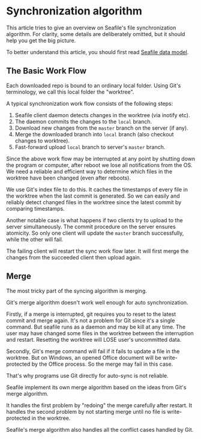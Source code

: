 # Synchronization algorithm

This article tries to give an overview on Seafile's file synchronization algorithm.
For clarity, some details are deliberately omitted, but it should help you get the
big picture.

To better understand this article, you should first read [Seafile data model](data_model.md).

## The Basic Work Flow

Each downloaded repo is bound to an ordinary local folder. Using Git's terminology,
we call this local folder the "worktree".

A typical synchronization work flow consists of the following steps:

1. Seafile client daemon detects changes in the worktree (via inotify etc).
2. The daemon commits the changes to the `local` branch.
3. Download new changes from the `master` branch on the server (if any).
4. Merge the downloaded branch into `local` branch (also checkout changes to worktree).
5. Fast-forward upload `local` branch to server's `master` branch.

Since the above work flow may be interrupted at any point by shutting down the
program or computer, after reboot we lose all notifications from the OS.
We need a reliable and efficient way to determine which
files in the worktree have been changed (even after reboots).

We use Git's index file to do this. It caches the timestamps of every
file in the worktree when the last commit is generated. So we can easily and
reliably detect changed files in the worktree since the latest commit
by comparing timestamps.

Another notable case is what happens if two clients try to upload to the server
simultaneously. The commit procedure on the server ensures atomicity. So only
one client will update the `master` branch successfully, while the other will
fail.

The failing client will restart the sync work flow later. It will first merge
the changes from the succeeded client then upload again.

## Merge

The most tricky part of the syncing algorithm is merging.

Git's merge algorithm doesn't work well enough for auto synchronization.

Firstly, if a merge is interrupted, git requires you to reset to the latest commit and
merge again. It's not a problem for Git since it's a single command.
But seafile runs as a daemon and may be kill at any time.
The user may have changed some files in the worktree between the interruption
and restart. Resetting the worktree will LOSE user's uncommitted data.

Secondly, Git's merge command will fail if it fails to update a file in the worktree.
But on Windows, an opened Office document will be write-protected by the
Office process. So the merge may fail in this case.

That's why programs use Git directly for auto-sync is not reliable.

Seafile implement its own merge algorithm based on the ideas from Git's
merge algorithm.

It handles the first problem by "redoing" the merge carefully after restart.
It handles the second problem by not starting merge until no file is
write-protected in the worktree.

Seafile's merge algorithm also handles all the conflict cases handled by Git.

